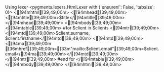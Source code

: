 Using lexer <pygments.lexers.HtmlLexer with {'ensurenl': False, 'tabsize': 0}>
<[94mhtml[39;49;00m>
  <[94mhead[39;49;00m><[94mtitle[39;49;00m>$title</[94mtitle[39;49;00m></[94mhead[39;49;00m>
  <[94mbody[39;49;00m>
    <[94mtable[39;49;00m>
      #for $client in $clients
      <[94mtr[39;49;00m>
        <[94mtd[39;49;00m>$client.surname, $client.firstname</[94mtd[39;49;00m>
        <[94mtd[39;49;00m><[94ma[39;49;00m [36mhref[39;49;00m=[33m"mailto:$client.email"[39;49;00m>$client.email</[94ma[39;49;00m></[94mtd[39;49;00m>
      </[94mtr[39;49;00m>
      #end for
    </[94mtable[39;49;00m>
  </[94mbody[39;49;00m>
</[94mhtml[39;49;00m>
